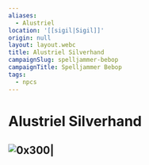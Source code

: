 ```yaml
---
aliases:
  - Alustriel
location: '[[sigil|Sigil]]'
origin: null
layout: layout.webc
title: Alustriel Silverhand
campaignSlug: spelljammer-bebop
campaignTitle: Spelljammer Bebop
tags:
  - npcs
---
```

# Alustriel Silverhand

![0x300|](Screenshot%202025-03-16%20at%2010.12.17.png)
- 

